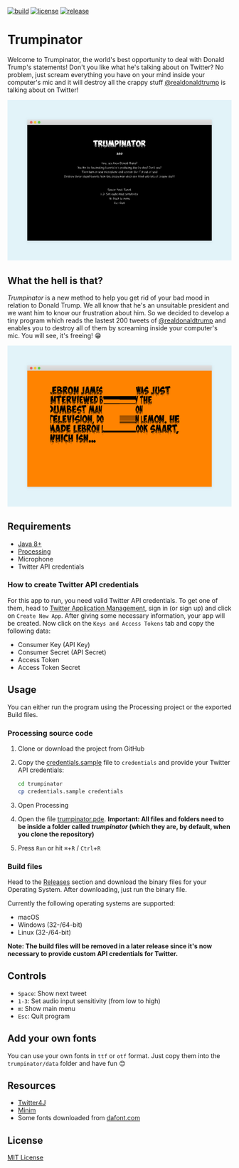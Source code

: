 [![build](https://travis-ci.com/eliashaeussler/trumpinator.svg?token=vkQdh4FDH2sRrf94RJjF&branch=master)](https://travis-ci.com/eliashaeussler/trumpinator)
[![license](https://img.shields.io/github/license/eliashaeussler/trumpinator.svg)](LICENSE.md)
[![release](https://img.shields.io/github/release/eliashaeussler/trumpinator.svg)](https://github.com/eliashaeussler/trumpinator/releases/)

# Trumpinator

Welcome to Trumpinator, the world's best opportunity to deal with Donald Trump's statements! Don't you like what he's
talking about on Twitter? No problem, just scream everything you have on your mind inside your computer's mic and it
will destroy all the crappy stuff [@realdonaldtrump](https://twitter.com/realDonaldTrump) is talking about on Twitter!


![Screenshot: Menu](images/menu.png)


## What the hell is that?

*Trumpinator* is a new method to help you get rid of your bad mood in relation to Donald Trump. We all know that he's an
unsuitable president and we want him to know our frustration about him. So we decided to develop a tiny program which
reads the lastest 200 tweets of [@realdonaldtrump](https://twitter.com/realDonaldTrump) and enables you to destroy all
of them by screaming inside your computer's mic. You will see, it's freeing! :grin:


![Screenshot: Tweet](images/tweet.png)


## Requirements

* [Java 8+](https://www.java.com/download/)
* [Processing](https://processing.org/)
* Microphone
* Twitter API credentials

### How to create Twitter API credentials

For this app to run, you need valid Twitter API credentials. To get one of them, head to [Twitter Application Management](https://apps.twitter.com/),
sign in (or sign up) and click on `Create New App`. After giving some necessary information, your app will be created.
Now click on the `Keys and Access Tokens` tab and copy the following data:

* Consumer Key (API Key)
* Consumer Secret (API Secret)
* Access Token
* Access Token Secret


## Usage

You can either run the program using the Processing project or the exported Build files.

### Processing source code

1. Clone or download the project from GitHub
2. Copy the [credentials.sample](trumpinator/credentials.sample) file to `credentials` and provide your Twitter API credentials:

    ```bash
    cd trumpinator
    cp credentials.sample credentials
    ```
    
3. Open Processing
4. Open the file [trumpinator.pde](trumpinator/trumpinator.pde).
   **Important: All files and folders need to be inside a folder called *trumpinator* (which they are, by default, when
   you clone the repository)**
5. Press `Run` or hit `⌘`+`R` / `Ctrl`+`R`

### Build files

Head to the [Releases](https://github.com/eliashaeussler/trumpinator/releases) section and download the binary files for
your Operating System. After downloading, just run the binary file.

Currently the following operating systems are supported:

* macOS
* Windows (32-/64-bit)
* Linux (32-/64-bit)

**Note: The build files will be removed in a later release since it's now necessary to provide custom API credentials for Twitter.**


## Controls

* `Space`: Show next tweet
* `1-3`: Set audio input sensitivity (from low to high)
* `m`: Show main menu
* `Esc`: Quit program


## Add your own fonts

You can use your own fonts in `ttf` or `otf` format. Just copy them into the `trumpinator/data` folder and have fun :blush:


## Resources

* [Twitter4J](https://github.com/yusuke/twitter4j)
* [Minim](https://github.com/ddf/Minim/)
* Some fonts downloaded from [dafont.com](http://www.dafont.com/)


## License

[MIT License](LICENSE.md)
